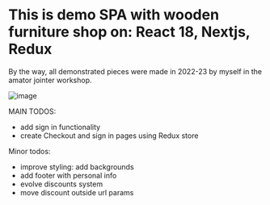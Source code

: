 # This is demo SPA with wooden furniture shop on: React 18, Nextjs, Redux

By the way, all demonstrated pieces were made in 2022-23 by myself in the amator jointer workshop.



![image](https://github.com/user-attachments/assets/63d9c6eb-149b-471a-9a97-023bd3f5540b)


MAIN TODOS:

- add sign in functionality
- create Checkout and sign in pages using Redux store

Minor todos:

- improve styling: add backgrounds
- add footer with personal info
- evolve discounts system
- move discount outside url params
